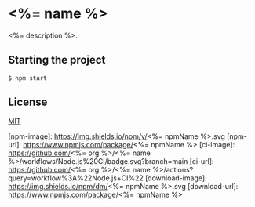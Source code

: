 # <%= name %>

<%= description %>.

## Starting the project

`$ npm start`

## License

[MIT](./LICENSE)

[npm-image]: https://img.shields.io/npm/v/<%= npmName %>.svg
[npm-url]: https://www.npmjs.com/package/<%= npmName %>
[ci-image]: https://github.com/<%= org %>/<%= name %>/workflows/Node.js%20CI/badge.svg?branch=main
[ci-url]: https://github.com/<%= org %>/<%= name %>/actions?query=workflow%3A%22Node.js+CI%22
[download-image]: https://img.shields.io/npm/dm/<%= npmName %>.svg
[download-url]: https://www.npmjs.com/package/<%= npmName %>
